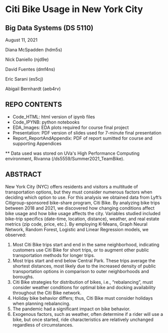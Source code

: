 # Citi Bike Usage in New York City
## Big Data Systems (DS 5110)
August 11, 2021

Diana McSpadden (hdm5s)

Nick Daniello (njd9e)

David Fuentes (dmf4ns)

Eric Sarani (es5cj)

Abigail Bernhardt (aeb4rv)

## REPO CONTENTS
* Code_HTML: html version of ipynb files
* Code_IPYNB: python notebooks
* EDA_Images: EDA plots required for course final project
* Presentation: PDF version of slides used for 7-minute final presentation
* Report_ReportAndAppendix: PDF of report sumitted for course and supporting Appendices

** Data used was stored on UVa's High Performance Computing environment, Rivanna (/ds5559/Summer2021_TeamBike).

## ABSTRACT
New York City (NYC) offers residents and visitors a multitude of transportation options, but they must consider numerous factors when deciding which option to use. For this analysis we obtained data from Lyft’s Citigroup-sponsored bike-share program, Citi Bike. By analyzing bike trips between 2018 and 2021, we discovered how changing conditions affect bike usage and how bike usage affects the city. Variables studied included bike-trip specifics (date-time, location, distance), weather, and real estate metrics (zip code, price, etc.). By employing K-Means, Graph Neural Network, Random Forest, Logistic and Linear Regression models, we observed:

1.	Most Citi Bike trips start and end in the same neighborhood, indicating customers use Citi Bike for short trips, or to augment other public transportation methods for longer trips.
2.	Most trips start and end below Central Park. These trips average the shortest distances, most likely due to the increased density of public transportation options in comparison to outer neighborhoods and boroughs.
3.	Citi Bike strategies for distribution of bikes, i.e., “rebalancing”, must consider weather conditions for optimal bike and docking availability throughout the Citi Bike network.
4.	Holiday bike behavior differs; thus, Citi Bike must consider holidays when planning rebalancing.
5.	The pandemic had a significant impact on bike behavior.
6.	Exogenous factors, such as weather, often determine if a rider will use a bike, but once started, ride characteristics are relatively unchanged regardless of circumstances.

